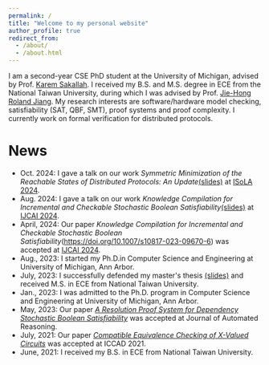 ```yaml
---
permalink: /
title: "Welcome to my personal website"
author_profile: true
redirect_from: 
  - /about/
  - /about.html
---
```

I am a second-year CSE PhD student at the University of Michigan, advised by Prof. [Karem Sakallah](https://web.eecs.umich.edu/~karem/).
I received my B.S. and M.S. degree in ECE from the National Taiwan University, 
during which I was advised by Prof. [Jie-Hong Roland Jiang](http://cc.ee.ntu.edu.tw/~jhjiang/).
My research interests are software/hardware model checking, satisfiability (SAT, QBF, SMT), proof systems and proof complexity. 
I currently work on formal verification for distributed protocols.


News
======
- Oct. 2024: I gave a talk on our work *Symmetric Minimization of the Reachable States of
Distributed Protocols: An Update*[(slides)](files/scaveri_2024_slides.pdf) at [ISoLA 2024](https://2024-isola.isola-conference.org/#).
- Aug. 2024: I gave a talk on our work *Knowledge Compilation for Incremental and Checkable Stochastic Boolean Satisfiability*[(slides)](files/KC_SSAT_slides.pdf) at [IJCAI 2024](https://ijcai24.org).
- April, 2024: Our paper *Knowledge Compilation for Incremental and Checkable Stochastic Boolean Satisfiability*(https://doi.org/10.1007/s10817-023-09670-6) was accepted at [IJCAI 2024](https://ijcai24.org).  
- Aug., 2023: I started my Ph.D.in Computer Science and Engineering at University of Michigan, Ann Arbor.
- July, 2023: I successfully defended my master's thesis [(slides)](files/Master_Defense.pdf) and received M.S. in ECE from National Taiwan University.  
- Jan., 2023: I was admitted to the Ph.D. program in Computer Science and Engineering at University of Michigan, Ann Arbor.
- May, 2023: Our paper [*A Resolution Proof System for Dependency Stochastic Boolean Satisfiability*](https://link.springer.com/article/10.1007/s10817-023-09670-6) was accepted at Journal of Automated Reasoning.
- July, 2021: Our paper [*Compatible Equivalence Checking of X-Valued Circuits*](https://ieeexplore.ieee.org/abstract/document/9643515) was accepted at ICCAD 2021.
- June, 2021: I received my B.S. in ECE from National Taiwan University.

